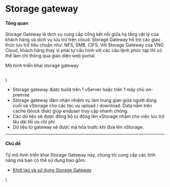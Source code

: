 # Storage gateway

#### Tổng quan <a href="#storagegateway-tongquan" id="storagegateway-tongquan"></a>

Storage Gateway là dịch vụ cung cấp cổng kết nối giữa hạ tầng vật lý của khách hàng và dịch vụ lưu trữ trên cloud. Storage Gateway hỗ trợ các giao thức lưu trữ tiêu chuẩn như: NFS, SMB, CIFS. Với Storage Gateway của VNG Cloud, khách hàng thay vì phải tự cấu hình với các câu lệnh phức tạp thì có thể làm chỉ thông qua giao diện web portal.

Mô hình triển khai storage gateway&#x20;

<figure><img src="https://docs.vngcloud.vn/download/attachments/49650120/image2021-4-20_11-18-23.png?version=1&#x26;modificationDate=1681357253000&#x26;api=v2" alt=""><figcaption></figcaption></figure>

\


* Storage gateway được build trên 1 vServer hoặc trên 1 máy chủ on-premise
* Storage gateway đảm nhận nhiệm vụ làm trung gian giữa người dùng cuối và vStorage cho các tác vụ upload / download. Data nằm trên cache (block disk) giúp enduser truy cập nhanh chóng.&#x20;
* Các dữ liệu sẽ được đồng bộ tự động lên vStorage nhằm cho việc lưu trữ lâu dài tối ưu chi phí.&#x20;
* Dữ liệu từ gateway sẽ được mã hóa trước khi đưa lên vStorage.&#x20;

***

#### Chủ đề <a href="#storagegateway-chude" id="storagegateway-chude"></a>

Từ mô hình triển khai Storage Gateway này, chúng tôi cung cấp các tính năng mà bạn có thể sử dụng bao gồm:

* [Khởi tạo và sử dụng Storage Gateway](https://docs.vngcloud.vn/pages/viewpage.action?pageId=49650127)

\
